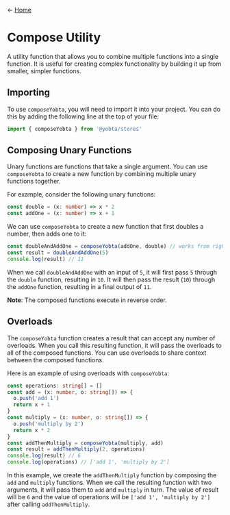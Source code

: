 &larr; [Home](../../../README.md)

# Compose Utility

A utility function that allows you to combine multiple functions into a single function. It is useful for creating complex functionality by building it up from smaller, simpler functions.

## Importing

To use `composeYobta`, you will need to import it into your project. You can do this by adding the following line at the top of your file:

```ts
import { composeYobta } from '@yobta/stores'
```

## Composing Unary Functions

Unary functions are functions that take a single argument. You can use `composeYobta` to create a new function by combining multiple unary functions together.

For example, consider the following unary functions:

```ts
const double = (x: number) => x * 2
const addOne = (x: number) => x + 1
```

We can use `composeYobta` to create a new function that first doubles a number, then adds one to it:

```ts
const doubleAndAddOne = composeYobta(addOne, double) // works from right to left
const result = doubleAndAddOne(5)
console.log(result) // 11
```

When we call `doubleAndAddOne` with an input of `5`, it will first pass `5` through the `double` function, resulting in `10`. It will then pass the result (`10`) through the `addOne` function, resulting in a final output of `11`.

**Note**: The composed functions execute in reverse order.

## Overloads

The `composeYobta` function creates a result that can accept any number of overloads. When you call this resulting function, it will pass the overloads to all of the composed functions. You can use overloads to share context between the composed functions.

Here is an example of using overloads with `composeYobta`:

```ts
const operations: string[] = []
const add = (x: number, o: string[]) => {
  o.push('add 1')
  return x + 1
}
const multiply = (x: number, o: string[]) => {
  o.push('multiply by 2')
  return x * 2
}
const addThenMultiply = composeYobta(multiply, add)
const result = addThenMultiply(2, operations)
console.log(result) // 6
console.log(operations) // ['add 1', 'multiply by 2']
```

In this example, we create the `addThenMultiply` function by composing the `add` and `multiply` functions. When we call the resulting function with two arguments, it will pass them to `add` and `multiply` in turn. The value of result will be `6` and the value of operations will be `['add 1', 'multiply by 2']` after calling `addThenMultiply`.
